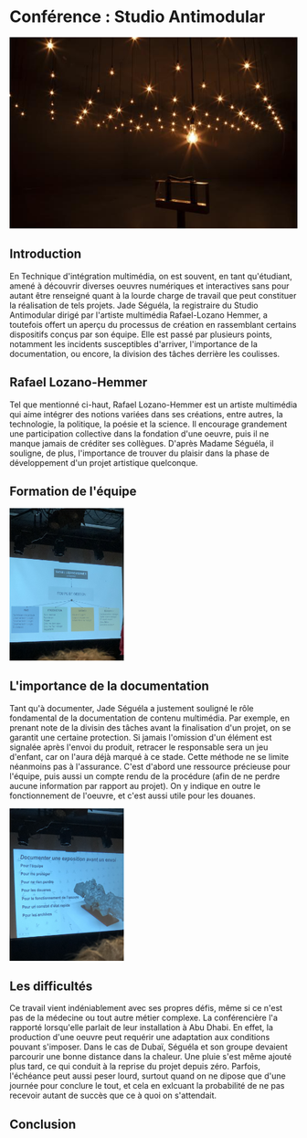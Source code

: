# Conférence : Studio Antimodular

 <img src="medias/oeuvre_rafael_lozano-hemmer.jpg" width="1000"/>

## Introduction

En Technique d'intégration multimédia, on est souvent, en tant qu'étudiant, amené à découvrir diverses oeuvres numériques et interactives sans pour autant être renseigné quant à la lourde charge de travail que peut constituer la réalisation de tels projets. Jade Séguéla, la registraire du Studio Antimodular dirigé par l'artiste multimédia Rafael-Lozano Hemmer, a toutefois offert un aperçu du processus de création en rassemblant certains dispositifs conçus par son équipe. Elle est passé par plusieurs points, notamment les incidents susceptibles d'arriver, l'importance de la documentation, ou encore, la division des tâches derrière les coulisses.

## Rafael Lozano-Hemmer

Tel que mentionné ci-haut, Rafael Lozano-Hemmer est un artiste multimédia qui aime intégrer des notions variées dans ses créations, entre autres, la technologie, la politique, la poésie et la science. Il encourage grandement une participation collective dans la fondation d'une oeuvre, puis il ne manque jamais de créditer ses collègues. D'après Madame Séguéla, il souligne, de plus, l'importance de trouver du plaisir dans la phase de développement d'un projet artistique quelconque.

## Formation de l'équipe

 <img src="medias/formation_equipe.jpeg" width="200" />

## L'importance de la documentation

Tant qu'à documenter, Jade Séguéla a justement souligné le rôle fondamental de la documentation de contenu multimédia. Par exemple, en prenant note de la divisin des tâches avant la finalisation d'un projet, on se garantit une certaine protection. Si jamais l'omission d'un élément est signalée après l'envoi du produit, retracer le responsable sera un jeu d'enfant, car on l'aura déjà marqué à ce stade. Cette méthode ne se limite néanmoins pas à l'assurance. C'est d'abord une ressource précieuse pour l'équipe, puis aussi un compte rendu de la procédure (afin de ne perdre aucune information par rapport au projet). On y indique en outre le fonctionnement de l'oeuvre, et c'est aussi utile pour les douanes.

<img src="medias/role_documentation.jpeg" width="200" />

## Les difficultés

Ce travail vient indéniablement avec ses propres défis, même si ce n'est pas de la médecine ou tout autre métier complexe. La conférencière l'a rapporté lorsqu'elle parlait de leur installation à Abu Dhabi. En effet, la production d'une oeuvre peut requérir une adaptation aux conditions pouvant s'imposer. Dans le cas de Dubaï, Séguéla et son groupe devaient parcourir une bonne distance dans la chaleur. Une pluie s'est même ajouté plus tard, ce qui conduit à la reprise du projet depuis zéro. Parfois, l'échéance peut aussi peser lourd, surtout quand on ne dipose que d'une journée pour conclure le tout, et cela en exlcuant la probabilité de ne pas recevoir autant de succès que ce à quoi on s'attendait.

## Conclusion




